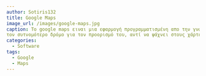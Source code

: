 ```yaml
---
author: Sotiris132
title: Google Maps
image_url: /images/google-maps.jpg
caption: Το google maps ειναι μια εφαρμογή προγραμματισμένη απο την γνωστή εταιρία Google που βοηθάει στο να μπορει να βρει κάποιος
τον συτνομότερο δρόμο για τον προορισμό του, αντί να ψάχνει στους χάρτες και να χάνετε μέσα σ'αυτούς
categories:
  - Software
tags: 
  - Google
  - Maps
---
```

